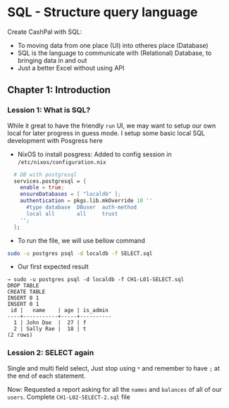 # SQL - Structure query language

Create CashPal with SQL:

- To moving data from one place (UI) into otheres place (Database)
- SQL is the language to communicate with (Relational) Database, to bringing data in and out
- Just a better Excel without using API

## Chapter 1: Introduction

### Lession 1: What is SQL?

While it great to have the friendly `run` UI, we may want to setup our own local for later progress in guess mode. I setup some basic local SQL development with Posgress here

- NixOS to install posgress: Added to config session in `/etc/nixos/configuration.nix`

```nix
  # DB with postgresql
  services.postgresql = {
    enable = true;
    ensureDatabases = [ "localdb" ];
    authentication = pkgs.lib.mkOverride 10 ''
      #type database  DBuser  auth-method
      local all       all     trust
    '';
  };
```

- To run the file, we will use bellow command

```sh
sudo -u postgres psql -d localdb -f SELECT.sql
```

- Our first expected result

```
→ sudo -u postgres psql -d localdb -f CH1-L01-SELECT.sql
DROP TABLE
CREATE TABLE
INSERT 0 1
INSERT 0 1
 id |   name    | age | is_admin
----+-----------+-----+----------
  1 | John Doe  |  27 | f
  2 | Sally Rae |  18 | t
(2 rows)

```

### Lession 2: SELECT again

Single and multi field select, Just stop using `*` and remember to have `;` at the end of each statement.

Now: Requested a report asking for all the `names` and `balances` of all of our `users`. Complete `CH1-L02-SELECT-2.sql` file
